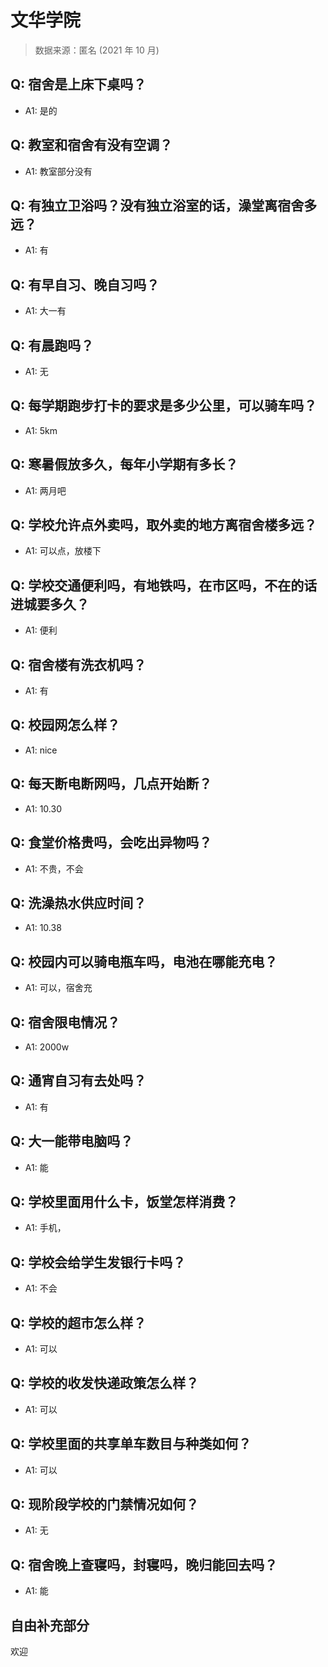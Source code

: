 # 文华学院

> 数据来源：匿名 (2021 年 10 月)

## Q: 宿舍是上床下桌吗？

- A1: 是的

## Q: 教室和宿舍有没有空调？

- A1: 教室部分没有

## Q: 有独立卫浴吗？没有独立浴室的话，澡堂离宿舍多远？

- A1: 有

## Q: 有早自习、晚自习吗？

- A1: 大一有

## Q: 有晨跑吗？

- A1: 无

## Q: 每学期跑步打卡的要求是多少公里，可以骑车吗？

- A1: 5km

## Q: 寒暑假放多久，每年小学期有多长？

- A1: 两月吧

## Q: 学校允许点外卖吗，取外卖的地方离宿舍楼多远？

- A1: 可以点，放楼下

## Q: 学校交通便利吗，有地铁吗，在市区吗，不在的话进城要多久？

- A1: 便利

## Q: 宿舍楼有洗衣机吗？

- A1: 有

## Q: 校园网怎么样？

- A1: nice

## Q: 每天断电断网吗，几点开始断？

- A1: 10.30

## Q: 食堂价格贵吗，会吃出异物吗？

- A1: 不贵，不会

## Q: 洗澡热水供应时间？

- A1: 10.38

## Q: 校园内可以骑电瓶车吗，电池在哪能充电？

- A1: 可以，宿舍充

## Q: 宿舍限电情况？

- A1: 2000w

## Q: 通宵自习有去处吗？

- A1: 有

## Q: 大一能带电脑吗？

- A1: 能

## Q: 学校里面用什么卡，饭堂怎样消费？

- A1: 手机，

## Q: 学校会给学生发银行卡吗？

- A1: 不会

## Q: 学校的超市怎么样？

- A1: 可以

## Q: 学校的收发快递政策怎么样？

- A1: 可以

## Q: 学校里面的共享单车数目与种类如何？

- A1: 可以

## Q: 现阶段学校的门禁情况如何？

- A1: 无

## Q: 宿舍晚上查寝吗，封寝吗，晚归能回去吗？

- A1: 能

## 自由补充部分

欢迎